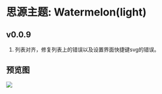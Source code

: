 # 思源主题: Watermelon(light)

## v0.0.9
1. 列表对齐，修复列表上的错误以及设置界面快捷键svg的错误。

## 预览图
![](https://cdn.jsdelivr.net/gh/ihyw/blogIH-First@main/2021/01/25/Watermelon(1)(1).png)